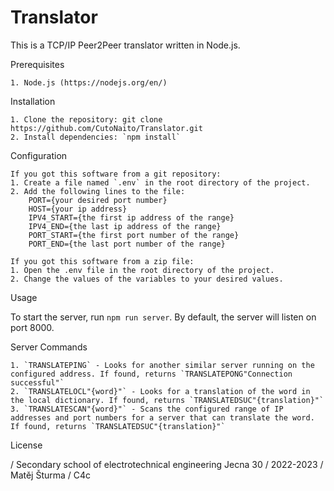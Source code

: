 # Translator

This is a TCP/IP Peer2Peer translator written in Node.js.

Prerequisites

    1. Node.js (https://nodejs.org/en/)

Installation

    1. Clone the repository: git clone https://github.com/CutoNaito/Translator.git
    2. Install dependencies: `npm install`

Configuration

    If you got this software from a git repository:
    1. Create a file named `.env` in the root directory of the project.
    2. Add the following lines to the file:
        PORT={your desired port number}
        HOST={your ip address}
        IPV4_START={the first ip address of the range}
        IPV4_END={the last ip address of the range}
        PORT_START={the first port number of the range}
        PORT_END={the last port number of the range}

    If you got this software from a zip file:
    1. Open the .env file in the root directory of the project.
    2. Change the values of the variables to your desired values.

Usage

To start the server, run `npm run server`. By default, the server will listen on port 8000.

Server Commands

    1. `TRANSLATEPING` - Looks for another similar server running on the configured address. If found, returns `TRANSLATEPONG"Connection successful"`
    2. `TRANSLATELOCL"{word}"` - Looks for a translation of the word in the local dictionary. If found, returns `TRANSLATEDSUC"{translation}"`
    3. `TRANSLATESCAN"{word}"` - Scans the configured range of IP addresses and port numbers for a server that can translate the word. If found, returns `TRANSLATEDSUC"{translation}"`

License

/ Secondary school of electrotechnical engineering Jecna 30
/ 2022-2023
/ Matěj Šturma
/ C4c